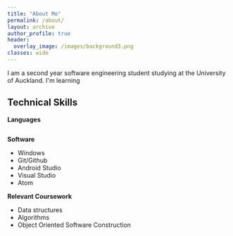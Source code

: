 ```yaml
---
title: "About Me"
permalink: /about/
layout: archive
author_profile: true
header:
  overlay_image: /images/background3.png
classes: wide
---
```

I am a second year software engineering student studying at the University of Auckland.
I'm learning

## Technical Skills

**Languages**

<img src="{{ site.url }}{{ site.baseurl }}/images/languages.jpg" alt="">

**Software**

+ Windows
+ Git/Github
+ Android Studio
+ Visual Studio
+ Atom

**Relevant Coursework**

+ Data structures
+ Algorithms
+ Object Oriented Software Construction
